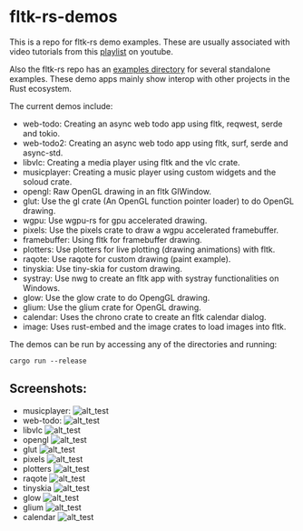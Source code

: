 # fltk-rs-demos

This is a repo for fltk-rs demo examples. These are usually associated with video tutorials from this [playlist](https://www.youtube.com/playlist?list=PLHqrrowPLkDu9U-uk60sGM-YWLOJFfLoE) on youtube.

Also the fltk-rs repo has an [examples directory](https://github.com/MoAlyousef/fltk-rs/tree/master/fltk/examples) for several standalone examples. These demo apps mainly show interop with other projects in the Rust ecosystem.

The current demos include:
- web-todo: Creating an async web todo app using fltk, reqwest, serde and tokio.
- web-todo2: Creating an async web todo app using fltk, surf, serde and async-std.
- libvlc: Creating a media player using fltk and the vlc crate.
- musicplayer: Creating a music player using custom widgets and the soloud crate. 
- opengl: Raw OpenGL drawing in an fltk GlWindow.
- glut: Use the gl crate (An OpenGL function pointer loader) to do OpenGL drawing.
- wgpu: Use wgpu-rs for gpu accelerated drawing.
- pixels: Use the pixels crate to draw a wgpu accelerated framebuffer.
- framebuffer: Using fltk for framebuffer drawing.
- plotters: Use plotters for live plotting (drawing animations) with fltk.
- raqote: Use raqote for custom drawing (paint example).
- tinyskia: Use tiny-skia for custom drawing.
- systray: Use nwg to create an fltk app with systray functionalities on Windows.
- glow: Use the glow crate to do OpengGL drawing.
- glium: Use the glium crate for OpenGL drawing.
- calendar: Uses the chrono crate to create an fltk calendar dialog.
- image: Uses rust-embed and the image crates to load images into fltk.

The demos can be run by accessing any of the directories and running:
```
cargo run --release
```

## Screenshots:
- musicplayer:
![alt_test](musicplayer/musicplayer.png)
- web-todo:
![alt_test](web-todo/ex.jpg)
- libvlc
![alt_test](libvlc/ex.jpg)
- opengl
![alt_test](opengl/ex.jpg)
- glut
![alt_test](glut/ex.png)
- pixels
![alt_test](pixels/ex.jpg)
- plotters
![alt_test](plotters/ex.jpg)
- raqote
![alt_test](raqote/ex.jpg)
- tinyskia
![alt_test](tinyskia/ex.jpg)
- glow
![alt_test](glow/ex.jpg)
- glium
![alt_test](glium/ex.jpg)
- calendar
![alt_test](calendar/ex.jpg)
